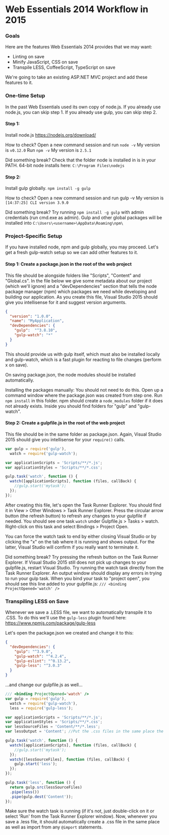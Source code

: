 # Web Essentials 2014 Workflow in 2015

### Goals
Here are the features Web Essentials 2014 provides that we may want:

* Linting on save
* Minify JavaScript, CSS on save
* Transpile LESS, CoffeeScript, TypeScript on save

We're going to take an existing ASP.NET MVC project and add these features to it.

### One-time Setup
In the past Web Essentials used its own copy of node.js.
If you already use node.js, you can skip step 1. If you already use gulp, you can skip step 2.

#### Step 1:
Install node.js
https://nodejs.org/download/

How to check?
Open a new command session and run ```node -v```
My version is ```v0.12.0```
Run ```npm -v```
My version is ```2.5.1```

Did something break?
Check that the folder node is installed in is in your PATH. 64-bit node installs here:
```C:\Program Files\nodejs```
	
#### Step 2:
Install gulp globally.
```npm install -g gulp```

How to check?
Open a new command session and run gulp -v
My version is ```[14:37:25] CLI version 3.9.0```

Did something break?
Try running ```npm install -g gulp``` with admin credentials (run cmd.exe as admin).
Gulp and other global packages will be installed into ```C:\Users\<username>\AppData\Roaming\npm\```

### Project-Specific Setup
If you have installed node, npm and gulp globally, you may proceed.
Let's get a fresh gulp-watch setup so we can add other features to it.

#### Step 1: Create a package.json in the root of the web project
This file should be alongside folders like "Scripts", "Content" and "Global.cs".
In the file below we give some metadata about our project (which we'll ignore) and a "devDependencies" section that tells the node package manager (npm) which packages we need while developing and building our application.
As you create this file, Visual Studio 2015 should give you intellisense for it and suggest version arguments.
```json
{
  "version": "1.0.0",
  "name": "MyApplication",
  "devDependencies": { 
    "gulp":  "^3.8.10",
    "gulp-watch": "*"
  }
}
```
This should provide us with gulp itself, which must also be installed locally and gulp-watch, which is a fast plugin for reacting to file changes (perform x on save).

On saving package.json, the node modules should be installed automatically.

Installing the packages manually:
You should not need to do this. Open up a command window where the package.json was created from step one.
Run ```npm install``` in this folder. npm should create a ```node_modules``` folder if it does not already exists. Inside you should find folders for "gulp" and "gulp-watch". 

#### Step 2: Create a gulpfile.js in the root of the web project
This file should be in the same folder as package.json. Again, Visual Studio 2015 should give you intellisense for your ```require()``` calls.
```javascript
var gulp = require('gulp'),
  watch = require('gulp-watch');

var applicationScripts = 'Scripts/**/*.js';
var applicationStyles = 'Scripts/**/*.css';

gulp.task('watch', function () {
  watch([applicationScripts], function (files, callBack) {
    //gulp.start('mytask');
  });
});
```

After creating this file, let's open the Task Runner Explorer.
You should find it in View > Other Windows > Task Runner Explorer.
Press the circular arrow button (the refresh button) to refresh any changes to your gulpfile if needed.
You should see one task ```watch``` under Gulpfile.js > Tasks > watch.
Right-click on this task and select Bindings > Project Open.

You can force the watch task to end by either closing Visual Studio or by clicking the "x" on the tab where it is running and shows output. For the latter, Visual Studio will confirm if you really want to terminate it.

Did something break?
Try pressing the refresh button on the Task Runner Explorer.
If Visual Studio 2015 still does not pick up changes to your gulpfile.js, restart Visual Studio.
Try running the watch task directly from the Task Runner Explorer. An output window should display any errors in trying to run your gulp task.
When you bind your task to "project open", you should see this line added to your gulpfile.js:
```/// <binding ProjectOpened='watch' />```

### Transpiling LESS on Save
Whenever we save a .LESS file, we want to automatically transpile it to .CSS.
To do this we'll use the ```gulp-less``` plugin found here: https://www.npmjs.com/package/gulp-less

Let's open the package.json we created and change it to this:
```json
{
  "devDependencies": {
    "gulp": "^3.9.0",
    "gulp-watch": "^4.2.4",
    "gulp-eslint": "^0.13.2",
    "gulp-less": "^3.0.3"
  }
}
```

...and change our gulpfile.js as well...
```javascript
/// <binding ProjectOpened='watch' />
var gulp = require('gulp'),
  watch = require('gulp-watch'),
  less = require('gulp-less');

var applicationScripts = 'Scripts/**/*.js';
var applicationStyles = 'Scripts/**/*.css';
var lessSourceFiles = 'Content/**/*.less';
var lessOutput = 'Content'; //Put the .css files in the same place the .less is found

gulp.task('watch', function () {
  watch([applicationScripts], function (files, callBack) {
    //gulp.start('mytask');
  });
  watch([lessSourceFiles], function (files, callBack) {
    gulp.start('less');
  });
});

gulp.task('less', function () {
  return gulp.src(lessSourceFiles)
  .pipe(less())
  .pipe(gulp.dest('Content'));
});
```

Make sure the watch task is running (if it's not, just double-click on it or select 'Run' from the Task Runner Explorer window). Now, whenever you save a .less file, it should automatically create a .css file in the same place as well as import from any ```@import``` statements.
